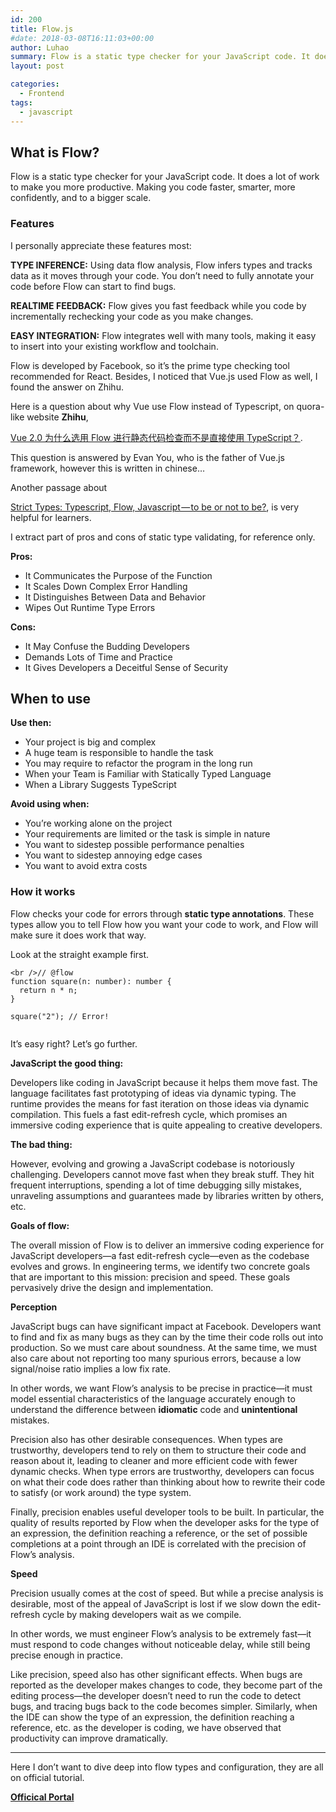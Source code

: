 ```yaml
---
id: 200
title: Flow.js
#date: 2018-03-08T16:11:03+00:00
author: Luhao
summary: Flow is a static type checker for your JavaScript code. It does a lot of work to make you more productive. Making you code faster, smarter, more confidently, and to a bigger scale.
layout: post

categories:
  - Frontend
tags:
  - javascript
---
```


## What is Flow?

Flow is a static type checker for your JavaScript code. It does a lot of work to make you more productive. Making you code faster, smarter, more confidently, and to a bigger scale.

### Features

I personally appreciate these features most:

**TYPE INFERENCE:** Using data flow analysis, Flow infers types and tracks data as it moves through your code. You don&#8217;t need to fully annotate your code before Flow can start to find bugs.

**REALTIME FEEDBACK:** Flow gives you fast feedback while you code by incrementally rechecking your code as you make changes.

**EASY INTEGRATION:** Flow integrates well with many tools, making it easy to insert into your existing workflow and toolchain.

Flow is developed by Facebook, so it&#8217;s the prime type checking tool recommended for React. Besides, I noticed that Vue.js used Flow as well, I found the answer on Zhihu.

Here is a question about why Vue use Flow instead of Typescript, on quora-like website **Zhihu**,

[Vue 2.0 为什么选用 Flow 进行静态代码检查而不是直接使用 TypeScript？](https://www.zhihu.com/question/46397274/answer/101193678).

This question is answered by Evan You, who is the father of Vue.js framework, however this is written in chinese&#8230;

Another passage about

[Strict Types: Typescript, Flow, Javascript — to be or not to be?](https://codeburst.io/strict-types-typescript-flow-javascript-to-be-or-not-to-be-959d2d20c007), is very helpful for learners.

I extract part of pros and cons of static type validating, for reference only.

**Pros:**

- It Communicates the Purpose of the Function
- It Scales Down Complex Error Handling
- It Distinguishes Between Data and Behavior
- Wipes Out Runtime Type Errors

**Cons:**

- It May Confuse the Budding Developers
- Demands Lots of Time and Practice
- It Gives Developers a Deceitful Sense of Security

## When to use

**Use then:**

- Your project is big and complex
- A huge team is responsible to handle the task
- You may require to refactor the program in the long run
- When your Team is Familiar with Statically Typed Language
- When a Library Suggests TypeScript

**Avoid using when:**

- You’re working alone on the project
- Your requirements are limited or the task is simple in nature
- You want to sidestep possible performance penalties
- You want to sidestep annoying edge cases
- You want to avoid extra costs

### How it works

Flow checks your code for errors through **static type annotations**. These types allow you to tell Flow how you want your code to work, and Flow will make sure it does work that way.

Look at the straight example first.

<pre class="line-numbers prism-highlight" data-start="1"><code class="language-javascript">&lt;br />// @flow
function square(n: number): number {
  return n * n;
}

square("2"); // Error!

</code></pre>

It&#8217;s easy right? Let&#8217;s go further.

**JavaScript the good thing:**

Developers like coding in JavaScript because it helps them move fast. The language facilitates fast prototyping of ideas via dynamic typing. The runtime provides the means for fast iteration on those ideas via dynamic compilation. This fuels a fast edit-refresh cycle, which promises an immersive coding experience that is quite appealing to creative developers.

**The bad thing:**

However, evolving and growing a JavaScript codebase is notoriously challenging. Developers cannot move fast when they break stuff. They hit frequent interruptions, spending a lot of time debugging silly mistakes, unraveling assumptions and guarantees made by libraries written by others, etc.

**Goals of flow:**

The overall mission of Flow is to deliver an immersive coding experience for JavaScript developers—a fast edit-refresh cycle—even as the codebase evolves and grows. In engineering terms, we identify two concrete goals that are important to this mission: precision and speed. These goals pervasively drive the design and implementation.

**Perception**

JavaScript bugs can have significant impact at Facebook. Developers want to find and fix as many bugs as they can by the time their code rolls out into production. So we must care about soundness. At the same time, we must also care about not reporting too many spurious errors, because a low signal/noise ratio implies a low fix rate.

In other words, we want Flow’s analysis to be precise in practice—it must model essential characteristics of the language accurately enough to understand the difference between **idiomatic** code and **unintentional** mistakes.

Precision also has other desirable consequences. When types are trustworthy, developers tend to rely on them to structure their code and reason about it, leading to cleaner and more efficient code with fewer dynamic checks. When type errors are trustworthy, developers can focus on what their code does rather than thinking about how to rewrite their code to satisfy (or work around) the type system.

Finally, precision enables useful developer tools to be built. In particular, the quality of results reported by Flow when the developer asks for the type of an expression, the definition reaching a reference, or the set of possible completions at a point through an IDE is correlated with the precision of Flow’s analysis.

**Speed**

Precision usually comes at the cost of speed. But while a precise analysis is desirable, most of the appeal of JavaScript is lost if we slow down the edit-refresh cycle by making developers wait as we compile.

In other words, we must engineer Flow’s analysis to be extremely fast—it must respond to code changes without noticeable delay, while still being precise enough in practice.

Like precision, speed also has other significant effects. When bugs are reported as the developer makes changes to code, they become part of the editing process—the developer doesn’t need to run the code to detect bugs, and tracing bugs back to the code becomes simpler. Similarly, when the IDE can show the type of an expression, the definition reaching a reference, etc. as the developer is coding, we have observed that productivity can improve dramatically.

---

Here I don&#8217;t want to dive deep into flow types and configuration, they are all on official tutorial.

[**Officical Portal**](https://flow.org/en/docs/)
